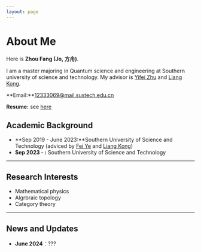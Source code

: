 ```yaml
---
layout: page
---
```


# About Me

Here is **Zhou Fang (Jo, 方舟)**.

I am a master majoring in Quantum science and engineering at Southern university of science and technology. My advisor is [Yifei Zhu](https://yifeizhu.github.io/) and [Liang Kong](https://www.sustech.edu.cn/zh/faculties/liangkong.html).

**Email:**12333069@mail.sustech.edu.cn

**Resume:** see [here](https://JoZhouFang.github.io/file/resume.pdf)


## Academic Background

- **Sep 2019 - June 2023:**Southern University of Science and Technology (adviced by [Fei Ye](https://phy.sustech.edu.cn/faculty/detail/id/221.html?lang=zh-cn) and [Liang Kong](https://www.sustech.edu.cn/zh/faculties/liangkong.html))
- **Sep 2023 - :** Southern University of Science and Technology


---

## Research Interests

- Mathematical physics
- Algrbraic topology
- Category theory



---

## News and Updates

- **June 2024**：???
